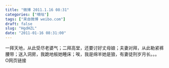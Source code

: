 ```yaml
---
title: "微博 2011.1.16 08:31"
categories: ["嘀咕"]
tags: ["来自微博 weibo.com"]
draft: false
slug: "HgdHZL"
date: "2011-01-16 08:31:00"
---
```


<p>一拜天地，从此受尽老婆气；二拜高堂，还要讨好丈母娘；夫妻对拜，从此勒紧裤腰带；送入洞房，我跪地板她睡床；唉，我是绵羊她是狼，有妻徒刑岁月长。。。 O网页链接 ​​​​</p>
